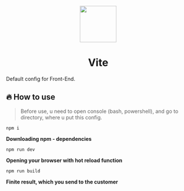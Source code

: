 <p align="center"><img src="https://vitejs.dev/logo.svg" height="100"/></p>
<h1 align="center">Vite</h1>
Default config for Front-End.


## 🔥 How to use
>Before use, u need to open console (bash, powershell), and go to directory, where u put this config.
```
npm i
  ```   
**Downloading npm - dependencies**
```
npm run dev
  ```
**Opening your browser with hot reload function**
```
npm run build
  ```
**Finite result, which you send to the customer**
